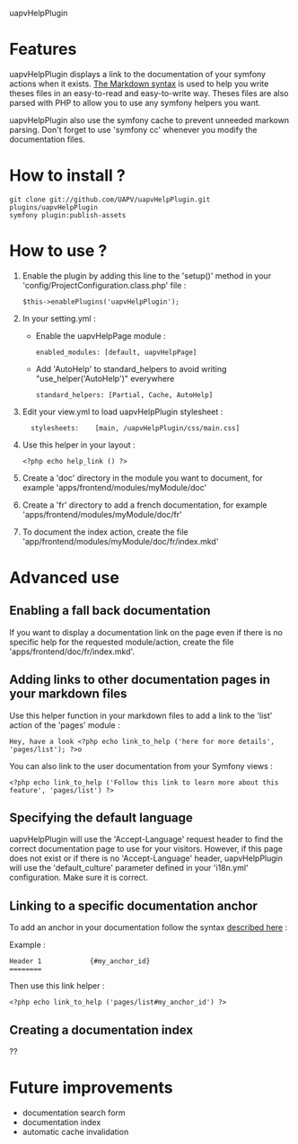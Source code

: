 uapvHelpPlugin

Features
========

uapvHelpPlugin displays a link to the documentation of your symfony actions when
it exists. [The Markdown syntax][1] is used to help you write theses files in an
easy-to-read and easy-to-write way. Theses files are also parsed with PHP to
allow you to use any symfony helpers you want.

uapvHelpPlugin also use the symfony cache to prevent unneeded markown parsing.
Don't forget to use 'symfony cc' whenever you modify the documentation files.


How to install ?
================

    git clone git://github.com/UAPV/uapvHelpPlugin.git plugins/uapvHelpPlugin
    symfony plugin:publish-assets

How to use ?
============

1) Enable the plugin by adding this line to the 'setup()' method in your 'config/ProjectConfiguration.class.php' file :

       $this->enablePlugins('uapvHelpPlugin');

2) In your setting.yml :
    
   * Enable the uapvHelpPage module :

         enabled_modules: [default, uapvHelpPage]

   * Add 'AutoHelp' to standard_helpers to avoid writing "use_helper('AutoHelp')" everywhere
    
         standard_helpers: [Partial, Cache, AutoHelp]

3) Edit your view.yml to load uapvHelpPlugin stylesheet :

         stylesheets:    [main, /uapvHelpPlugin/css/main.css]

4) Use this helper in your layout :

       <?php echo help_link () ?>

5) Create a 'doc' directory in the module you want to document, for example 'apps/frontend/modules/myModule/doc'

6) Create a 'fr' directory to add a french documentation, for example 'apps/frontend/modules/myModule/doc/fr'

7) To document the index action, create the file 'app/frontend/modules/myModule/doc/fr/index.mkd'


Advanced use
============

Enabling a fall back documentation
----------------------------------

If you want to display a documentation link on the page even if there is no
specific help for the requested module/action, create the file
'apps/frontend/doc/fr/index.mkd'.  

Adding links to other documentation pages in your markdown files
----------------------------------------------------------------

Use this helper function in your markdown files to add a link to the 'list' action of the 'pages' module :

    Hey, have a look <?php echo link_to_help ('here for more details', 'pages/list'); ?>o

You can also link to the user documentation from your Symfony views :

    <?php echo link_to_help ('Follow this link to learn more about this feature', 'pages/list') ?>

Specifying the default language
-------------------------------

uapvHelpPlugin will use the 'Accept-Language' request header to find the correct
documentation page to use for your visitors. However, if this page does not
exist or if there is no 'Accept-Language' header, uapvHelpPlugin will use the
'default_culture' parameter defined in your 'i18n.yml' configuration. Make sure
it is correct.


Linking to a specific documentation anchor
------------------------------------------

To add an anchor in your documentation follow the syntax [described here][2] :

Example :

    Header 1            {#my_anchor_id}
    ========

Then use this link helper :

    <?php echo link_to_help ('pages/list#my_anchor_id') ?>

Creating a documentation index
------------------------------

??

Future improvements
===================

* documentation search form
* documentation index
* automatic cache invalidation



[1]: http://daringfireball.net/projects/markdown/syntax  
[2]: http://michelf.com/projects/php-markdown/extra/#header-id
